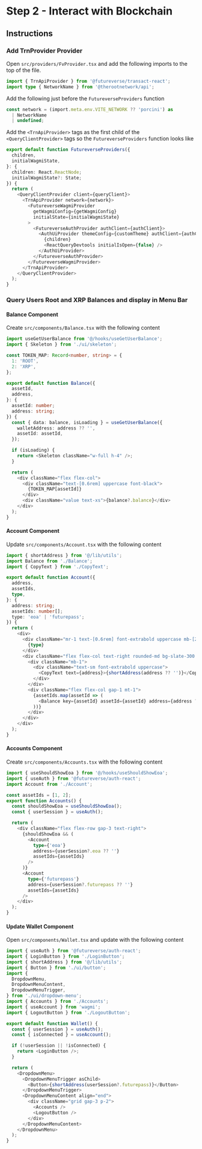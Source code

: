 # Step 2 - Interact with Blockchain

## Instructions

### Add TrnProvider Provider

Open `src/providers/FvProvider.tsx` and add the following imports to the top of the file.

```typescript
import { TrnApiProvider } from '@futureverse/transact-react';
import type { NetworkName } from '@therootnetwork/api';
```

Add the following just before the `FutureverseProviders` function

```typescript
const network = (import.meta.env.VITE_NETWORK ?? 'porcini') as
  | NetworkName
  | undefined;
```

Add the `<TrnApiProvider>` tags as the first child of the `<QueryClientProvider>` tags so the `FutureverseProviders` function looks like

```typescript
export default function FutureverseProviders({
  children,
  initialWagmiState,
}: {
  children: React.ReactNode;
  initialWagmiState?: State;
}) {
  return (
    <QueryClientProvider client={queryClient}>
      <TrnApiProvider network={network}>
        <FutureverseWagmiProvider
          getWagmiConfig={getWagmiConfig}
          initialState={initialWagmiState}
        >
          <FutureverseAuthProvider authClient={authClient}>
            <AuthUiProvider themeConfig={customTheme} authClient={authClient}>
              {children}
              <ReactQueryDevtools initialIsOpen={false} />
            </AuthUiProvider>
          </FutureverseAuthProvider>
        </FutureverseWagmiProvider>
      </TrnApiProvider>
    </QueryClientProvider>
  );
}

```

### Query Users Root and XRP Balances and display in Menu Bar

#### Balance Component

Create `src/components/Balance.tsx` with the following content

```typescript
import useGetUserBalance from '@/hooks/useGetUserBalance';
import { Skeleton } from './ui/skeleton';

const TOKEN_MAP: Record<number, string> = {
  1: 'ROOT',
  2: 'XRP',
};

export default function Balance({
  assetId,
  address,
}: {
  assetId: number;
  address: string;
}) {
  const { data: balance, isLoading } = useGetUserBalance({
    walletAddress: address ?? '',
    assetId: assetId,
  });

  if (isLoading) {
    return <Skeleton className="w-full h-4" />;
  }

  return (
    <div className="flex flex-col">
      <div className="text-[0.6rem] uppercase font-black">
        {TOKEN_MAP[assetId]}
      </div>
      <div className="value text-xs">{balance?.balance}</div>
    </div>
  );
}
```

#### Account Component

Update `src/components/Account.tsx` with the following content

```typescript
import { shortAddress } from '@/lib/utils';
import Balance from './Balance';
import { CopyText } from './CopyText';

export default function Account({
  address,
  assetIds,
  type,
}: {
  address: string;
  assetIds: number[];
  type: 'eoa' | 'futurepass';
}) {
  return (
    <div>
      <div className="mr-1 text-[0.6rem] font-extrabold uppercase mb-[2px]">
        {type}
      </div>
      <div className="flex flex-col text-right rounded-md bg-slate-300 bg-opacity-10 p-2">
        <div className="mb-1">
          <div className="text-sm font-extrabold uppercase">
            <CopyText text={address}>{shortAddress(address ?? '')}</CopyText>
          </div>
        </div>
        <div className="flex flex-col gap-1 mt-1">
          {assetIds.map(assetId => (
            <Balance key={assetId} assetId={assetId} address={address ?? ''} />
          ))}
        </div>
      </div>
    </div>
  );
}
```

#### Accounts Component

Create `src/components/Accounts.tsx` with the following content

```typescript
import { useShouldShowEoa } from '@/hooks/useShouldShowEoa';
import { useAuth } from '@futureverse/auth-react';
import Account from './Account';

const assetIds = [1, 2];
export function Accounts() {
  const shouldShowEoa = useShouldShowEoa();
  const { userSession } = useAuth();

  return (
    <div className="flex flex-row gap-3 text-right">
      {shouldShowEoa && (
        <Account
          type={'eoa'}
          address={userSession?.eoa ?? ''}
          assetIds={assetIds}
        />
      )}
      <Account
        type={'futurepass'}
        address={userSession?.futurepass ?? ''}
        assetIds={assetIds}
      />
    </div>
  );
}
```

#### Update Wallet Component

Open `src/components/Wallet.tsx` and update with the following content

```typescript
import { useAuth } from '@futureverse/auth-react';
import { LoginButton } from './LoginButton';
import { shortAddress } from '@/lib/utils';
import { Button } from './ui/button';
import {
  DropdownMenu,
  DropdownMenuContent,
  DropdownMenuTrigger,
} from './ui/dropdown-menu';
import { Accounts } from './Accounts';
import { useAccount } from 'wagmi';
import { LogoutButton } from './LogoutButton';

export default function Wallet() {
  const { userSession } = useAuth();
  const { isConnected } = useAccount();

  if (!userSession || !isConnected) {
    return <LoginButton />;
  }

  return (
    <DropdownMenu>
      <DropdownMenuTrigger asChild>
        <Button>{shortAddress(userSession?.futurepass)}</Button>
      </DropdownMenuTrigger>
      <DropdownMenuContent align="end">
        <div className="grid gap-3 p-2">
          <Accounts />
          <LogoutButton />
        </div>
      </DropdownMenuContent>
    </DropdownMenu>
  );
}
```
